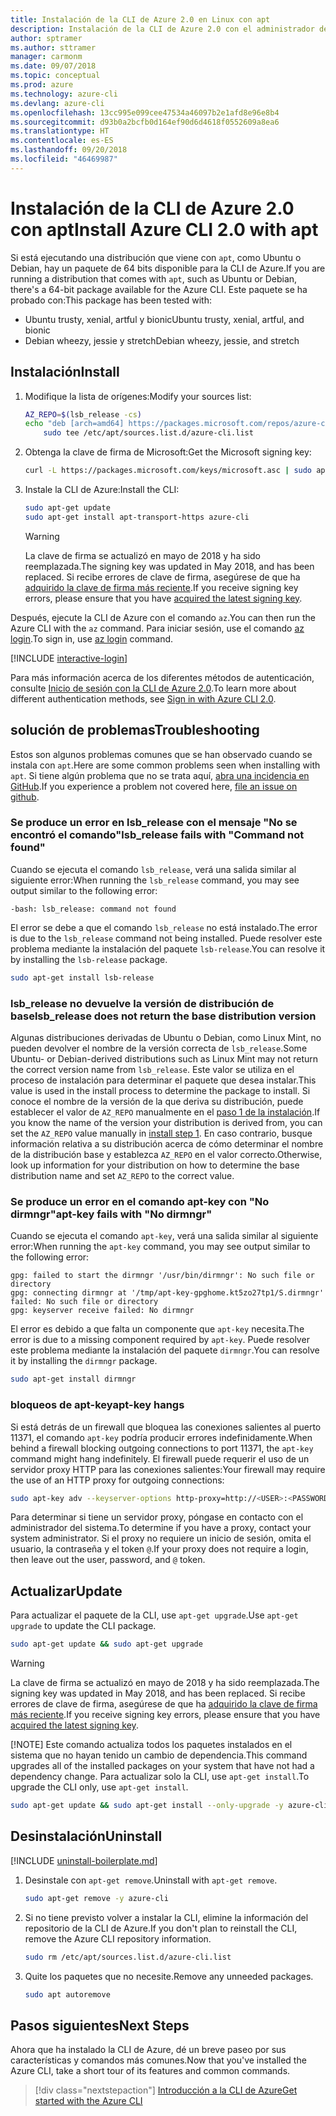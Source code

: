 ```yaml
---
title: Instalación de la CLI de Azure 2.0 en Linux con apt
description: Instalación de la CLI de Azure 2.0 con el administrador de paquetes apt
author: sptramer
ms.author: sttramer
manager: carmonm
ms.date: 09/07/2018
ms.topic: conceptual
ms.prod: azure
ms.technology: azure-cli
ms.devlang: azure-cli
ms.openlocfilehash: 13cc995e099cee47534a46097b2e1afd8e96e8b4
ms.sourcegitcommit: d93b0a2bcfb0d164ef90d6d4618f0552609a8ea6
ms.translationtype: HT
ms.contentlocale: es-ES
ms.lasthandoff: 09/20/2018
ms.locfileid: "46469987"
---
```

# <a name="install-azure-cli-20-with-apt"></a><span data-ttu-id="f5d77-103">Instalación de la CLI de Azure 2.0 con apt</span><span class="sxs-lookup"><span data-stu-id="f5d77-103">Install Azure CLI 2.0 with apt</span></span>

<span data-ttu-id="f5d77-104">Si está ejecutando una distribución que viene con `apt`, como Ubuntu o Debian, hay un paquete de 64 bits disponible para la CLI de Azure.</span><span class="sxs-lookup"><span data-stu-id="f5d77-104">If you are running a distribution that comes with `apt`, such as Ubuntu or Debian, there's a 64-bit package available for the Azure CLI.</span></span> <span data-ttu-id="f5d77-105">Este paquete se ha probado con:</span><span class="sxs-lookup"><span data-stu-id="f5d77-105">This package has been tested with:</span></span>

* <span data-ttu-id="f5d77-106">Ubuntu trusty, xenial, artful y bionic</span><span class="sxs-lookup"><span data-stu-id="f5d77-106">Ubuntu trusty, xenial, artful, and bionic</span></span>
* <span data-ttu-id="f5d77-107">Debian wheezy, jessie y stretch</span><span class="sxs-lookup"><span data-stu-id="f5d77-107">Debian wheezy, jessie, and stretch</span></span>

## <a name="install"></a><span data-ttu-id="f5d77-108">Instalación</span><span class="sxs-lookup"><span data-stu-id="f5d77-108">Install</span></span>

1. <div id="install-step-1"/><span data-ttu-id="f5d77-109">Modifique la lista de orígenes:</span><span class="sxs-lookup"><span data-stu-id="f5d77-109">Modify your sources list:</span></span>

    ```bash
    AZ_REPO=$(lsb_release -cs)
    echo "deb [arch=amd64] https://packages.microsoft.com/repos/azure-cli/ $AZ_REPO main" | \
        sudo tee /etc/apt/sources.list.d/azure-cli.list
    ```

2. <div id="signingKey"/><span data-ttu-id="f5d77-110">Obtenga la clave de firma de Microsoft:</span><span class="sxs-lookup"><span data-stu-id="f5d77-110">Get the Microsoft signing key:</span></span>

   ```bash
   curl -L https://packages.microsoft.com/keys/microsoft.asc | sudo apt-key add -
   ```

3. <span data-ttu-id="f5d77-111">Instale la CLI de Azure:</span><span class="sxs-lookup"><span data-stu-id="f5d77-111">Install the CLI:</span></span>

   ```bash
   sudo apt-get update
   sudo apt-get install apt-transport-https azure-cli
   ```

   > [!WARNING]
   > <span data-ttu-id="f5d77-112">La clave de firma se actualizó en mayo de 2018 y ha sido reemplazada.</span><span class="sxs-lookup"><span data-stu-id="f5d77-112">The signing key was updated in May 2018, and has been replaced.</span></span> <span data-ttu-id="f5d77-113">Si recibe errores de clave de firma, asegúrese de que ha [adquirido la clave de firma más reciente](#signingKey).</span><span class="sxs-lookup"><span data-stu-id="f5d77-113">If you receive signing key errors, please ensure that you have [acquired the latest signing key](#signingKey).</span></span>

<span data-ttu-id="f5d77-114">Después, ejecute la CLI de Azure con el comando `az`.</span><span class="sxs-lookup"><span data-stu-id="f5d77-114">You can then run the Azure CLI with the `az` command.</span></span> <span data-ttu-id="f5d77-115">Para iniciar sesión, use el comando [az login](/cli/azure/reference-index#az-login).</span><span class="sxs-lookup"><span data-stu-id="f5d77-115">To sign in, use [az login](/cli/azure/reference-index#az-login) command.</span></span>

[!INCLUDE [interactive-login](includes/interactive-login.md)]

<span data-ttu-id="f5d77-116">Para más información acerca de los diferentes métodos de autenticación, consulte [Inicio de sesión con la CLI de Azure 2.0](authenticate-azure-cli.md).</span><span class="sxs-lookup"><span data-stu-id="f5d77-116">To learn more about different authentication methods, see [Sign in with Azure CLI 2.0](authenticate-azure-cli.md).</span></span>

## <a name="troubleshooting"></a><span data-ttu-id="f5d77-117">solución de problemas</span><span class="sxs-lookup"><span data-stu-id="f5d77-117">Troubleshooting</span></span>

<span data-ttu-id="f5d77-118">Estos son algunos problemas comunes que se han observado cuando se instala con `apt`.</span><span class="sxs-lookup"><span data-stu-id="f5d77-118">Here are some common problems seen when installing with `apt`.</span></span> <span data-ttu-id="f5d77-119">Si tiene algún problema que no se trata aquí, [abra una incidencia en GitHub](https://github.com/Azure/azure-cli/issues).</span><span class="sxs-lookup"><span data-stu-id="f5d77-119">If you experience a problem not covered here, [file an issue on github](https://github.com/Azure/azure-cli/issues).</span></span>

### <a name="lsbrelease-fails-with-command-not-found"></a><span data-ttu-id="f5d77-120">Se produce un error en lsb_release con el mensaje "No se encontró el comando"</span><span class="sxs-lookup"><span data-stu-id="f5d77-120">lsb_release fails with "Command not found"</span></span>

<span data-ttu-id="f5d77-121">Cuando se ejecuta el comando `lsb_release`, verá una salida similar al siguiente error:</span><span class="sxs-lookup"><span data-stu-id="f5d77-121">When running the `lsb_release` command, you may see output similar to the following error:</span></span>

```output
-bash: lsb_release: command not found
```

<span data-ttu-id="f5d77-122">El error se debe a que el comando `lsb_release` no está instalado.</span><span class="sxs-lookup"><span data-stu-id="f5d77-122">The error is due to the `lsb_release` command not being installed.</span></span> <span data-ttu-id="f5d77-123">Puede resolver este problema mediante la instalación del paquete `lsb-release`.</span><span class="sxs-lookup"><span data-stu-id="f5d77-123">You can resolve it by installing the `lsb-release` package.</span></span>

```bash
sudo apt-get install lsb-release
```

### <a name="lsbrelease-does-not-return-the-base-distribution-version"></a><span data-ttu-id="f5d77-124">lsb_release no devuelve la versión de distribución de base</span><span class="sxs-lookup"><span data-stu-id="f5d77-124">lsb_release does not return the base distribution version</span></span>

<span data-ttu-id="f5d77-125">Algunas distribuciones derivadas de Ubuntu o Debian, como Linux Mint, no pueden devolver el nombre de la versión correcta de `lsb_release`.</span><span class="sxs-lookup"><span data-stu-id="f5d77-125">Some Ubuntu- or Debian-derived distributions such as Linux Mint may not return the correct version name from `lsb_release`.</span></span> <span data-ttu-id="f5d77-126">Este valor se utiliza en el proceso de instalación para determinar el paquete que desea instalar.</span><span class="sxs-lookup"><span data-stu-id="f5d77-126">This value is used in the install process to determine the package to install.</span></span> <span data-ttu-id="f5d77-127">Si conoce el nombre de la versión de la que deriva su distribución, puede establecer el valor de `AZ_REPO` manualmente en el [paso 1 de la instalación](#install-step-1).</span><span class="sxs-lookup"><span data-stu-id="f5d77-127">If you know the name of the version your distribution is derived from, you can set the `AZ_REPO` value manually in [install step 1](#install-step-1).</span></span> <span data-ttu-id="f5d77-128">En caso contrario, busque información relativa a su distribución acerca de cómo determinar el nombre de la distribución base y establezca `AZ_REPO` en el valor correcto.</span><span class="sxs-lookup"><span data-stu-id="f5d77-128">Otherwise, look up information for your distribution on how to determine the base distribution name and set `AZ_REPO` to the correct value.</span></span>

### <a name="apt-key-fails-with-no-dirmngr"></a><span data-ttu-id="f5d77-129">Se produce un error en el comando apt-key con "No dirmngr"</span><span class="sxs-lookup"><span data-stu-id="f5d77-129">apt-key fails with "No dirmngr"</span></span>

<span data-ttu-id="f5d77-130">Cuando se ejecuta el comando `apt-key`, verá una salida similar al siguiente error:</span><span class="sxs-lookup"><span data-stu-id="f5d77-130">When running the `apt-key` command, you may see output similar to the following error:</span></span>

```output
gpg: failed to start the dirmngr '/usr/bin/dirmngr': No such file or directory
gpg: connecting dirmngr at '/tmp/apt-key-gpghome.kt5zo27tp1/S.dirmngr' failed: No such file or directory
gpg: keyserver receive failed: No dirmngr
```

<span data-ttu-id="f5d77-131">El error es debido a que falta un componente que `apt-key` necesita.</span><span class="sxs-lookup"><span data-stu-id="f5d77-131">The error is due to a missing component required by `apt-key`.</span></span> <span data-ttu-id="f5d77-132">Puede resolver este problema mediante la instalación del paquete `dirmngr`.</span><span class="sxs-lookup"><span data-stu-id="f5d77-132">You can resolve it by installing the `dirmngr` package.</span></span>

```bash
sudo apt-get install dirmngr
```

### <a name="apt-key-hangs"></a><span data-ttu-id="f5d77-133">bloqueos de apt-key</span><span class="sxs-lookup"><span data-stu-id="f5d77-133">apt-key hangs</span></span>

<span data-ttu-id="f5d77-134">Si está detrás de un firewall que bloquea las conexiones salientes al puerto 11371, el comando `apt-key` podría producir errores indefinidamente.</span><span class="sxs-lookup"><span data-stu-id="f5d77-134">When behind a firewall blocking outgoing connections to port 11371, the `apt-key` command might hang indefinitely.</span></span> <span data-ttu-id="f5d77-135">El firewall puede requerir el uso de un servidor proxy HTTP para las conexiones salientes:</span><span class="sxs-lookup"><span data-stu-id="f5d77-135">Your firewall may require the use of an HTTP proxy for outgoing connections:</span></span>

```bash
sudo apt-key adv --keyserver-options http-proxy=http://<USER>:<PASSWORD>@<PROXY-HOST>:<PROXY-PORT>/ --keyserver packages.microsoft.com --recv-keys 52E16F86FEE04B979B07E28DB02C46DF417A0893
```

<span data-ttu-id="f5d77-136">Para determinar si tiene un servidor proxy, póngase en contacto con el administrador del sistema.</span><span class="sxs-lookup"><span data-stu-id="f5d77-136">To determine if you have a proxy, contact your system administrator.</span></span> <span data-ttu-id="f5d77-137">Si el proxy no requiere un inicio de sesión, omita el usuario, la contraseña y el token `@`.</span><span class="sxs-lookup"><span data-stu-id="f5d77-137">If your proxy does not require a login, then leave out the user, password, and `@` token.</span></span>

## <a name="update"></a><span data-ttu-id="f5d77-138">Actualizar</span><span class="sxs-lookup"><span data-stu-id="f5d77-138">Update</span></span>

<span data-ttu-id="f5d77-139">Para actualizar el paquete de la CLI, use `apt-get upgrade`.</span><span class="sxs-lookup"><span data-stu-id="f5d77-139">Use `apt-get upgrade` to update the CLI package.</span></span>

   ```bash
   sudo apt-get update && sudo apt-get upgrade
   ```

> [!WARNING]
> <span data-ttu-id="f5d77-140">La clave de firma se actualizó en mayo de 2018 y ha sido reemplazada.</span><span class="sxs-lookup"><span data-stu-id="f5d77-140">The signing key was updated in May 2018, and has been replaced.</span></span> <span data-ttu-id="f5d77-141">Si recibe errores de clave de firma, asegúrese de que ha [adquirido la clave de firma más reciente](#signingKey).</span><span class="sxs-lookup"><span data-stu-id="f5d77-141">If you receive signing key errors, please ensure that you have [acquired the latest signing key](#signingKey).</span></span>
>
> [!NOTE]
> <span data-ttu-id="f5d77-142">Este comando actualiza todos los paquetes instalados en el sistema que no hayan tenido un cambio de dependencia.</span><span class="sxs-lookup"><span data-stu-id="f5d77-142">This command upgrades all of the installed packages on your system that have not had a dependency change.</span></span>
> <span data-ttu-id="f5d77-143">Para actualizar solo la CLI, use `apt-get install`.</span><span class="sxs-lookup"><span data-stu-id="f5d77-143">To upgrade the CLI only, use `apt-get install`.</span></span>
> ```bash
> sudo apt-get update && sudo apt-get install --only-upgrade -y azure-cli
> ```

## <a name="uninstall"></a><span data-ttu-id="f5d77-144">Desinstalación</span><span class="sxs-lookup"><span data-stu-id="f5d77-144">Uninstall</span></span>

[!INCLUDE [uninstall-boilerplate.md](includes/uninstall-boilerplate.md)]

1. <span data-ttu-id="f5d77-145">Desinstale con `apt-get remove`.</span><span class="sxs-lookup"><span data-stu-id="f5d77-145">Uninstall with `apt-get remove`.</span></span>

    ```bash
    sudo apt-get remove -y azure-cli
    ```

2. <span data-ttu-id="f5d77-146">Si no tiene previsto volver a instalar la CLI, elimine la información del repositorio de la CLI de Azure.</span><span class="sxs-lookup"><span data-stu-id="f5d77-146">If you don't plan to reinstall the CLI, remove the Azure CLI repository information.</span></span>

   ```bash
   sudo rm /etc/apt/sources.list.d/azure-cli.list
   ```

3. <span data-ttu-id="f5d77-147">Quite los paquetes que no necesite.</span><span class="sxs-lookup"><span data-stu-id="f5d77-147">Remove any unneeded packages.</span></span>

   ```bash
   sudo apt autoremove
   ```

## <a name="next-steps"></a><span data-ttu-id="f5d77-148">Pasos siguientes</span><span class="sxs-lookup"><span data-stu-id="f5d77-148">Next Steps</span></span>

<span data-ttu-id="f5d77-149">Ahora que ha instalado la CLI de Azure, dé un breve paseo por sus características y comandos más comunes.</span><span class="sxs-lookup"><span data-stu-id="f5d77-149">Now that you've installed the Azure CLI, take a short tour of its features and common commands.</span></span>

> [!div class="nextstepaction"]
> [<span data-ttu-id="f5d77-150">Introducción a la CLI de Azure</span><span class="sxs-lookup"><span data-stu-id="f5d77-150">Get started with the Azure CLI</span></span>](get-started-with-azure-cli.md)